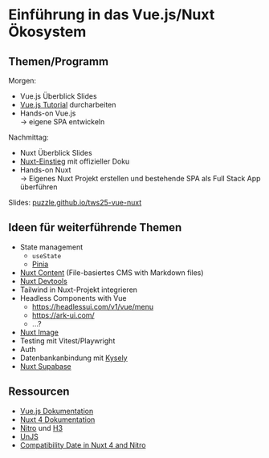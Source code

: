 # Einführung in das Vue.js/Nuxt Ökosystem

## Themen/Programm

Morgen:

- Vue.js Überblick Slides
- [Vue.js Tutorial](https://vuejs.org/tutorial/) durcharbeiten
- Hands-on Vue.js \
  → eigene SPA entwickeln

Nachmittag:

- Nuxt Überblick Slides
- [Nuxt-Einstieg](https://nuxt.com/docs/4.x/getting-started/introduction) mit offizieller Doku
- Hands-on Nuxt \
  → Eigenes Nuxt Projekt erstellen und bestehende SPA als Full Stack App überführen

Slides: [puzzle.github.io/tws25-vue-nuxt](https://puzzle.github.io/tws25-vue-nuxt/)

## Ideen für weiterführende Themen

- State management
  - `useState`
  - [Pinia](https://pinia.vuejs.org/ssr/nuxt.html)
- [Nuxt Content](https://content.nuxt.com/) (File-basiertes CMS with Markdown files)
- [Nuxt Devtools](https://devtools.nuxt.com/)
- Tailwind in Nuxt-Projekt integrieren
- Headless Components with Vue
  - https://headlessui.com/v1/vue/menu
  - https://ark-ui.com/
  - ...?
- [Nuxt Image](https://image.nuxt.com/)
- Testing mit Vitest/Playwright
- Auth
- Datenbankanbindung mit [Kysely](https://www.kysely.dev/)
- [Nuxt Supabase](https://supabase.nuxtjs.org/)

## Ressourcen

- [Vue.js Dokumentation](https://vuejs.org/guide/introduction.html)
- [Nuxt 4 Dokumentation](https://nuxt.com/docs/4.x/getting-started/introduction)
- [Nitro](https://nitro.build/) und [H3](https://h3.dev/)
- [UnJS](https://unjs.io/)
- [Compatibility Date in Nuxt 4 and Nitro](https://www.youtube.com/watch?v=RqOPfhAWSl0)
